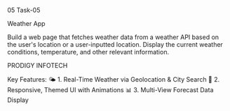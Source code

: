 05
Task-05

Weather App

Build a web page that fetches
weather data from a weather API
based on the user's location or a
user-inputted location. Display the
current weather conditions,
temperature, and other relevant
information.

PRODIGY INFOTECH

Key Features: 
🌤️ 1. Real-Time Weather via Geolocation & City Search
🎨 2. Responsive, Themed UI with Animations
📊 3. Multi-View Forecast Data Display